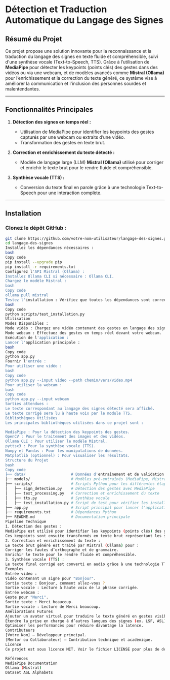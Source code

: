 # **Détection et Traduction Automatique du Langage des Signes**

## **Résumé du Projet**
Ce projet propose une solution innovante pour la reconnaissance et la traduction du langage des signes en texte fluide et compréhensible, suivi d'une synthèse vocale (Text-to-Speech, TTS). Grâce à l’utilisation de **MediaPipe** pour détecter les keypoints (points clés) des gestes dans des vidéos ou via une webcam, et de modèles avancés comme **Mistral (Ollama)** pour l’enrichissement et la correction du texte généré, ce système vise à améliorer la communication et l'inclusion des personnes sourdes et malentendantes.

---

## **Fonctionnalités Principales**
1. **Détection des signes en temps réel :**
   - Utilisation de MediaPipe pour identifier les keypoints des gestes capturés par une webcam ou extraits d’une vidéo.
   - Transformation des gestes en texte brut.

2. **Correction et enrichissement du texte détecté :**
   - Modèle de langage large (LLM) **Mistral (Ollama)** utilisé pour corriger et enrichir le texte brut pour le rendre fluide et compréhensible.

3. **Synthèse vocale (TTS) :**
   - Conversion du texte final en parole grâce à une technologie Text-to-Speech pour une interaction complète.

---

## **Installation**

### **Clonez le dépôt GitHub :**
```bash
git clone https://github.com/votre-nom-utilisateur/langage-des-signes.git
cd langage-des-signes
Installez les dépendances nécessaires :
bash
Copy code
pip install --upgrade pip
pip install -r requirements.txt
Configurez l'API Mistral (Ollama) :
Installez Ollama CLI si nécessaire : Ollama CLI.
Chargez le modèle Mistral :
bash
Copy code
ollama pull mistral
Testez l'installation : Vérifiez que toutes les dépendances sont correctement installées avec :
bash
Copy code
python scripts/test_installation.py
Utilisation
Modes Disponibles :
Mode vidéo : Chargez une vidéo contenant des gestes en langage des signes.
Mode webcam : Effectuez des gestes en temps réel devant votre webcam.
Exécution de l'application :
Lancer l'application principale :
bash
Copy code
python app.py
Fournir l'entrée :
Pour utiliser une vidéo :
bash
Copy code
python app.py --input video --path chemin/vers/video.mp4
Pour utiliser la webcam :
bash
Copy code
python app.py --input webcam
Sorties attendues :
Le texte correspondant au langage des signes détecté sera affiché.
Le texte corrigé sera lu à haute voix par le module TTS.
Bibliothèques Utilisées
Les principales bibliothèques utilisées dans ce projet sont :

MediaPipe : Pour la détection des keypoints des gestes.
OpenCV : Pour le traitement des images et des vidéos.
Ollama CLI : Pour utiliser le modèle Mistral.
pyttsx3 : Pour la synthèse vocale (TTS).
Numpy et Pandas : Pour les manipulations de données.
Matplotlib (optionnel) : Pour visualiser les résultats.
Structure du Projet
bash
Copy code
├── data/                    # Données d'entraînement et de validation
├── models/                  # Modèles pré-entraînés (MediaPipe, Mistral)
├── scripts/                 # Scripts Python pour les différentes étapes
│   ├── sign_detection.py    # Détection des gestes avec MediaPipe
│   ├── text_processing.py   # Correction et enrichissement du texte
│   ├── tts.py               # Synthèse vocale
│   ├── test_installation.py # Script de test pour vérifier les installations
├── app.py                   # Script principal pour lancer l'application
├── requirements.txt         # Dépendances Python
├── README.md                # Documentation principale
Pipeline Technique
1. Détection des gestes :
MediaPipe est utilisé pour identifier les keypoints (points clés) des gestes dans les vidéos ou via la webcam.
Ces keypoints sont ensuite transformés en texte brut représentant les signes détectés.
2. Correction et enrichissement du texte :
Le texte brut généré est traité par Mistral (Ollama) pour :
Corriger les fautes d’orthographe et de grammaire.
Enrichir le texte pour le rendre fluide et compréhensible.
3. Synthèse vocale (TTS) :
Le texte final corrigé est converti en audio grâce à une technologie TTS intégrée.
Exemples
Entrée vidéo :
Vidéo contenant un signe pour "Bonjour".
Sortie texte : Bonjour, comment allez-vous ?
Sortie vocale : Lecture à haute voix de la phrase corrigée.
Entrée webcam :
Geste pour "Merci".
Sortie texte : Merci beaucoup.
Sortie vocale : Lecture de Merci beaucoup.
Améliorations Futures
Ajouter un avatar virtuel pour traduire le texte généré en gestes visibles.
Étendre la prise en charge à d’autres langues des signes (ex. LSF, ASL).
Optimiser les performances pour réduire davantage la latence.
Contributeurs
[Votre Nom] – Développeur principal.
[Mentor ou Collaborateur] – Contribution technique et académique.
Licence
Ce projet est sous licence MIT. Voir le fichier LICENSE pour plus de détails.

Références
MediaPipe Documentation
Ollama (Mistral)
Dataset ASL Alphabets
